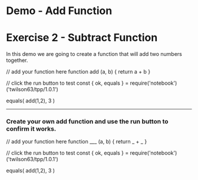# Demo - Add Function

# Exercise 2 - Subtract Function

In this demo we are going to create a function that will add two numbers together.

<script src="https://embed.tonicdev.com" data-element-id="my-element"></script>

<!-- anywhere else on your page -->
<div id="my-element">
// add your function here
function add (a, b) {
  return a + b
}

// click the run button to test
const { ok, equals } = require('notebook')('twilson63/tpp/1.0.1')

equals(
  add(1,2),
  3
)
</div>

---

### Create your own add function and use the run button to confirm it works.

<script src="https://embed.tonicdev.com" data-element-id="my-element2"></script>

<!-- anywhere else on your page -->
<div id="my-element2">
// add your function here
function ___ (a, b) {
  return _ + _
}

// click the run button to test
const { ok, equals } = require('notebook')('twilson63/tpp/1.0.1')

equals(
  add(1,2),
  3
)
</div>
